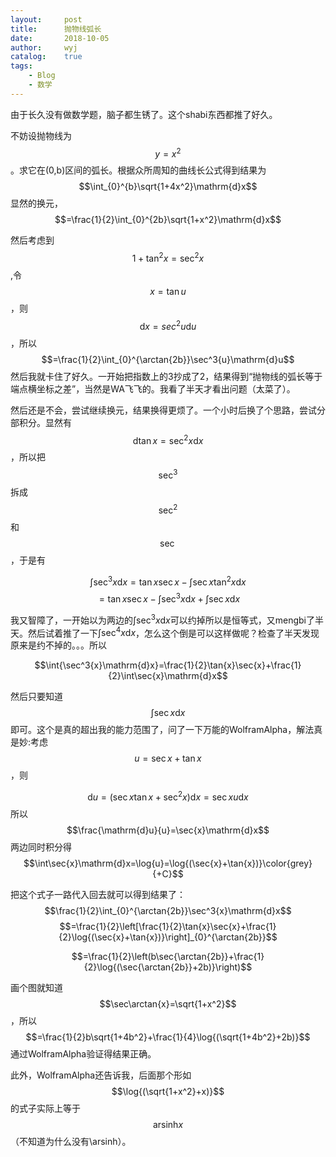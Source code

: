 ```yaml
---
layout:		post
title:		抛物线弧长
date:		2018-10-05
author:		wyj
catalog:	true
tags:
    - Blog
    - 数学
---
```


由于长久没有做数学题，脑子都生锈了。这个shabi东西都推了好久。

不妨设抛物线为$$y=x^2$$。求它在(0,b)区间的弧长。根据众所周知的曲线长公式得到结果为$$\int_{0}^{b}\sqrt{1+4x^2}\mathrm{d}x$$
显然的换元，
$$=\frac{1}{2}\int_{0}^{2b}\sqrt{1+x^2}\mathrm{d}x$$

然后考虑到$$1+\tan^2{x}=\sec^2{x}$$,令$$x=\tan{u}$$，则$$\mathrm{d}x=sec^2u\mathrm{d}u$$，所以
$$=\frac{1}{2}\int_{0}^{\arctan{2b}}\sec^3{u}\mathrm{d}u$$
然后我就卡住了好久。一开始把指数上的3抄成了2，结果得到“抛物线的弧长等于端点横坐标之差”，当然是WA飞飞的。我看了半天才看出问题（太菜了）。

然后还是不会，尝试继续换元，结果换得更烦了。一个小时后换了个思路，尝试分部积分。显然有$$\mathrm{d}\tan{x}=\sec^2{x}\mathrm{d}x$$，所以把$$\sec^3$$拆成$$\sec^2$$和$$\sec$$，于是有

$$\int{\sec^3{x}\mathrm{d}x}=\tan{x}\sec{x}-\int{\sec{x}\tan^2{x}\mathrm{d}x}$$
$$=\tan{x}\sec{x}-\int{\sec^3{x}\mathrm{d}x}+\int\sec{x}\mathrm{d}x$$

我又智障了，一开始以为两边的$\int{\sec^3{x}\mathrm{d}x}$可以约掉所以是恒等式，又mengbi了半天。然后试着推了一下$\int{\sec^4{x}\mathrm{d}x}$，怎么这个倒是可以这样做呢？检查了半天发现原来是约不掉的。。。所以

$$\int{\sec^3{x}\mathrm{d}x}=\frac{1}{2}\tan{x}\sec{x}+\frac{1}{2}\int\sec{x}\mathrm{d}x$$

然后只要知道$$\int\sec{x}\mathrm{d}x$$即可。这个是真的超出我的能力范围了，问了一下万能的WolframAlpha，解法真是妙:考虑$$u=\sec{x}+\tan{x}$$，则

$$\mathrm{d}u=(\sec{x}\tan{x}+\sec^2{x})\mathrm{d}x=\sec{x}u\mathrm{d}x$$
所以
$$\frac{\mathrm{d}u}{u}=\sec{x}\mathrm{d}x$$
两边同时积分得
$$\int\sec{x}\mathrm{d}x=\log{u}=\log{(\sec{x}+\tan{x})}\color{grey}{+C}$$

把这个式子一路代入回去就可以得到结果了：
$$\frac{1}{2}\int_{0}^{\arctan{2b}}\sec^3{x}\mathrm{d}x$$
$$=\frac{1}{2}\left[\frac{1}{2}\tan{x}\sec{x}+\frac{1}{2}\log{(\sec{x}+\tan{x})}\right]_{0}^{\arctan{2b}}$$

$$=\frac{1}{2}\left(b\sec{\arctan{2b}}+\frac{1}{2}\log{(\sec{\arctan{2b}}+2b)}\right)$$

画个图就知道$$\sec\arctan{x}=\sqrt{1+x^2}$$，所以
$$=\frac{1}{2}b\sqrt{1+4b^2}+\frac{1}{4}\log{(\sqrt{1+4b^2}+2b)}$$
通过WolframAlpha验证得结果正确。

此外，WolframAlpha还告诉我，后面那个形如$$\log{(\sqrt{1+x^2}+x)}$$的式子实际上等于$$\mathrm{arsinh}{x}$$（不知道为什么没有\arsinh）。
